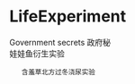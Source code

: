 # LifeExperiment

Government secrets
政府秘
</br>
       娃娃鱼衍生实验
       
       含羞草北方过冬浇尿实验
       
</br>
